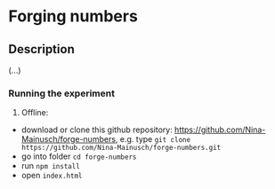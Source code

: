 # Forging numbers
## Description
(...)

### Running the experiment

1. Offline: 
- download or clone this github repository: https://github.com/Nina-Mainusch/forge-numbers, 
  e.g. type `git clone https://github.com/Nina-Mainusch/forge-numbers.git`
- go into folder `cd forge-numbers`
- run `npm install` 
- open `index.html`
